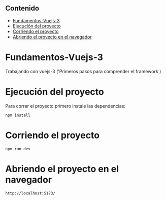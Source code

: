 ## Contenido
- [Fundamentos-Vuejs-3](#fundamentos-vuejs-3)
- [Ejecución del proyecto](#ejecución-del-proyecto)
- [Corriendo el proyecto](#corriendo-el-proyecto)
- [Abriendo el proyecto en el navegador](#abriendo-el-proyecto-en-el-navegador)

# Fundamentos-Vuejs-3
Trabajando con vuejs-3 ('Primeros pasos para comprender el framework )

# Ejecución del proyecto

Para correr el proyecto primero instale las dependencias:

```
npm install

```
# Corriendo el proyecto

```
npm run dev

```
# Abriendo el proyecto en el navegador

```
http://localhost:5173/

```